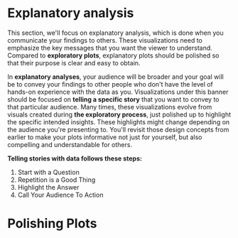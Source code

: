 
# Explanatory analysis


This section, we'll focus on explanatory analysis, which is done when you communicate your findings to others.
These visualizations need to emphasize the key messages that you want the viewer to understand. Compared to **exploratory plots**, explanatory plots should be polished
so that their purpose is clear and easy to obtain.

In **explanatory analyses**, your audience will be broader and your goal will be to convey your findings to other people who don't have the level of hands-on experience with the data as you. Visualizations under this banner should be focused on **telling a specific story** that you want to convey to that particular audience. Many times, these visualizations evolve from visuals created during **the exploratory process**, just polished up to highlight the specific intended insights. These highlights might change depending on the audience you're presenting to. You'll revisit those design concepts from earlier to make your plots informative not just for yourself, but also compelling and understandable for others.

**Telling stories with data follows these steps:**

1. Start with a Question
2.  Repetition is a Good Thing
3.  Highlight the Answer
4.  Call Your Audience To Action

# Polishing Plots
